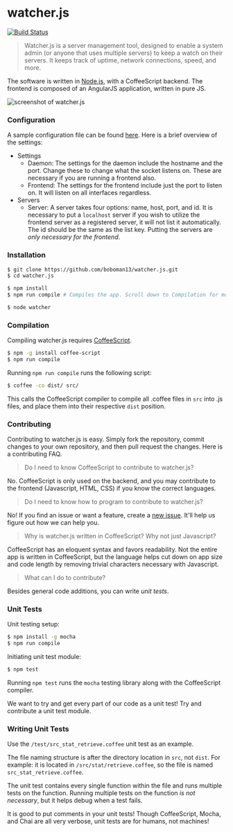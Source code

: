 watcher.js
=====
[![Build Status](https://travis-ci.org/boboman13/watcher.js.svg)](https://travis-ci.org/boboman13/watcher.js)

> Watcher.js is a server management tool, designed to enable a system admin (or anyone that uses multiple servers) to keep a watch on their servers. It keeps track of uptime, network connections, speed, and more.

The software is written in [Node.js](http://nodes.org "NodeJS"), with a CoffeeScript backend. The frontend is composed of an AngularJS application, written in pure JS.

![screenshot of watcher.js](http://upimg.me/724128926c73ff30ffacb1ab30996b51.png)

### Configuration
A sample configuration file can be found [here](https://github.com/boboman13/watcher.js/blob/master/app.yml). Here is a brief overview of the settings:
* Settings
	* Daemon: The settings for the daemon include the hostname and the port. Change these to change what the socket listens on. These are necessary if you are running a frontend also.
	* Frontend: The settings for the frontend include just the port to listen on. It will listen on all interfaces regardless.
* Servers
	* Server: A server takes four options: name, host, port, and id. It is necessary to put a `localhost` server if you wish to utilize the frontend server as a registered server, it will not list it automatically. The id should be the same as the list key. Putting the servers are *only necessary for the frontend*.

### Installation
```bash
$ git clone https://github.com/boboman13/watcher.js.git
$ cd watcher.js

$ npm install
$ npm run compile # Compiles the app. Scroll down to Compilation for more information.

$ node watcher
```

### Compilation
Compiling watcher.js requires [CoffeeScript](http://coffeescript.org).
```bash
$ npm -g install coffee-script
$ npm run compile
```
Running `npm run compile` runs the following script:
```bash
$ coffee -co dist/ src/
```
This calls the CoffeeScript compiler to compile all .coffee files in `src` into .js files, and place them into their respective `dist` position.

### Contributing
Contributing to watcher.js is easy. Simply fork the repository, commit changes to your own repository, and then pull request the changes. Here is a contributing FAQ.

> Do I need to know CoffeeScript to contribute to watcher.js?

No. CoffeeScript is only used on the backend, and you may contribute to the frontend (Javascript, HTML, CSS) if you know the correct languages.

> Do I need to know how to program to contribute to watcher.js?

No! If you find an issue or want a feature, create a [new issue](https://github.com/boboman13/watcher.js/issues). It'll help us figure out how we can help you.

> Why is watcher.js written in CoffeeScript? Why not just Javascript?

CoffeeScript has an eloquent syntax and favors readability. Not the entire app is written in CoffeeScript, but the language helps cut down on app size and code length by removing trivial characters necessary with Javascript.

> What can I do to contribute?

Besides general code additions, you can write *unit tests*.

### Unit Tests
Unit testing setup:
```bash
$ npm install -g mocha
$ npm run compile
```
Initiating unit test module:
```bash
$ npm test
```
Running `npm test` runs the `mocha` testing library along with the CoffeeScript compiler.

We want to try and get every part of our code as a unit test! Try and contribute a unit test module.

### Writing Unit Tests
Use the `/test/src_stat_retrieve.coffee` unit test as an example.

The file naming structure is after the directory location in `src`, not `dist`. For example: it is located in `/src/stat/retrieve.coffee`, so the file is named `src_stat_retrieve.coffee`.

The unit test contains every single function within the file and runs multiple tests on the function. Running multiple tests on the function *is not necessary*, but it helps debug when a test fails.

It is good to put comments in your unit tests! Though CoffeeScript, Mocha, and Chai are all very verbose, unit tests are for humans, not machines!